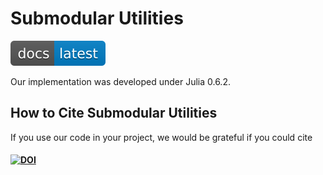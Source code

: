 # Submodular Utilities

[![DOI](img/docs-latest-blue.svg)](docs/build/index.md)

Our implementation was developed under Julia 0.6.2.

## How to Cite Submodular Utilities

If you use our code in your project, we would be grateful if you could cite

#### [![DOI](https://zenodo.org/badge/159565266.svg)](https://zenodo.org/badge/latestdoi/159565266)